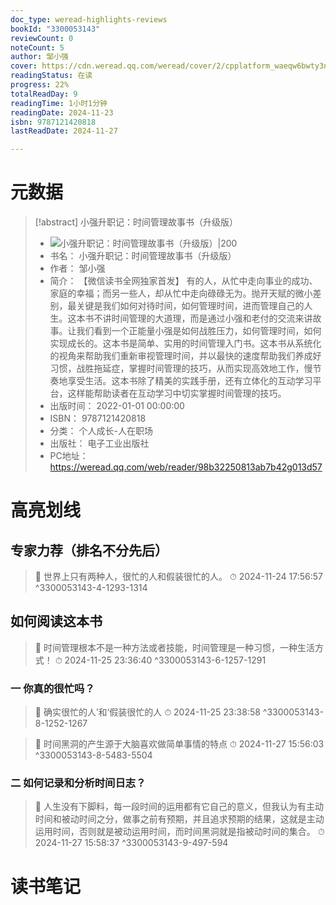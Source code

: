 ```yaml
---
doc_type: weread-highlights-reviews
bookId: "3300053143"
reviewCount: 0
noteCount: 5
author: 邹小强
cover: https://cdn.weread.qq.com/weread/cover/2/cpplatform_waeqw6bwty3nfvc748jwzj/t7_cpplatform_waeqw6bwty3nfvc748jwzj1679368396.jpg
readingStatus: 在读
progress: 22%
totalReadDay: 9
readingTime: 1小时1分钟
readingDate: 2024-11-23
isbn: 9787121420818
lastReadDate: 2024-11-27

---
```

# 元数据
> [!abstract] 小强升职记：时间管理故事书（升级版）
> - ![ 小强升职记：时间管理故事书（升级版）|200](https://cdn.weread.qq.com/weread/cover/2/cpplatform_waeqw6bwty3nfvc748jwzj/t7_cpplatform_waeqw6bwty3nfvc748jwzj1679368396.jpg)
> - 书名： 小强升职记：时间管理故事书（升级版）
> - 作者： 邹小强
> - 简介： 【微信读书全网独家首发】
有的人，从忙中走向事业的成功、家庭的幸福；而另一些人，却从忙中走向碌碌无为。抛开天赋的微小差别，最关键是我们如何对待时间，如何管理时间，进而管理自己的人生。这本书不讲时间管理的大道理，而是通过小强和老付的交流来讲故事。让我们看到一个正能量小强是如何战胜压力，如何管理时间，如何实现成长的。这本书是简单、实用的时间管理入门书。这本书从系统化的视角来帮助我们重新审视管理时间，并以最快的速度帮助我们养成好习惯，战胜拖延症，掌握时间管理的技巧，从而实现高效地工作，慢节奏地享受生活。这本书除了精美的实践手册，还有立体化的互动学习平台，这样能帮助读者在互动学习中切实掌握时间管理的技巧。
> - 出版时间： 2022-01-01 00:00:00
> - ISBN： 9787121420818
> - 分类： 个人成长-人在职场
> - 出版社： 电子工业出版社
> - PC地址：https://weread.qq.com/web/reader/98b32250813ab7b42g013d57

# 高亮划线

## 专家力荐（排名不分先后）

> 📌 世界上只有两种人，很忙的人和假装很忙的人。 
> ⏱ 2024-11-24 17:56:57 ^3300053143-4-1293-1314

## 如何阅读这本书

> 📌 时间管理根本不是一种方法或者技能，时间管理是一种习惯，一种生活方式！ 
> ⏱ 2024-11-25 23:36:40 ^3300053143-6-1257-1291

### 一 你真的很忙吗？

> 📌 确实很忙的人’和‘假装很忙的人 
> ⏱ 2024-11-25 23:38:58 ^3300053143-8-1252-1267

> 📌 时间黑洞的产生源于大脑喜欢做简单事情的特点 
> ⏱ 2024-11-27 15:56:03 ^3300053143-8-5483-5504

### 二 如何记录和分析时间日志？

> 📌 人生没有下脚料，每一段时间的运用都有它自己的意义，但我认为有主动时间和被动时间之分，做事之前有预期，并且追求预期的结果，这就是主动运用时间，否则就是被动运用时间，而时间黑洞就是指被动时间的集合。 
> ⏱ 2024-11-27 15:58:37 ^3300053143-9-497-594

# 读书笔记
